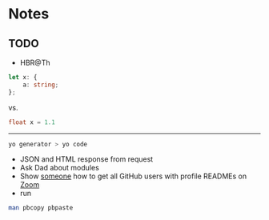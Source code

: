 # Notes

## TODO

- HBR@Th

```ts
let x: {
	a: string;
};
```

vs.

```java
float x = 1.1
```

---

```sh
yo generator > yo code
```

- JSON and HTML response from request
- Ask Dad about modules
- Show [someone] how to get all GitHub users with profile READMEs on [Zoom](https://www.zoom.us)
- run

```sh
man pbcopy pbpaste
```

[someone]: Grandy_or_Bronwyn
